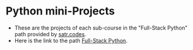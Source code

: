# Python mini-Projects
- These are the projects of each sub-course in the "Full-Stack Python" path provided by [satr.codes](https://satr.codes/).
- Here is the link to the path [Full-Stack Python](https://satr.codes/paths/OTZExaETAH/view).
